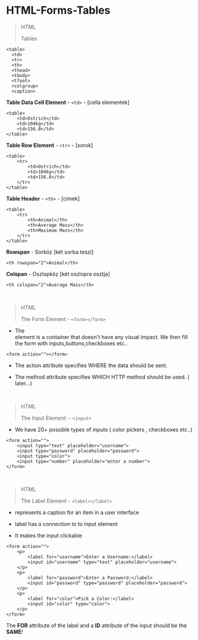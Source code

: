 # HTML-Forms-Tables

> HTML
> 
> Tables
> 
```
<table>
  <td>
  <tr>
  <th>
  <thead>
  <tbody>
  <tfoot>
  <colgroup>
  <caption>
```

**Table Data Cell Element** - ```<td>``` - [cella elementek]

```
<table>
    <td>Ostrich</td>
    <td>104kg</td>
    <td>156.8</td>
</table>
```

**Table Row Element** - ```<tr>``` - [sorok]

```
<table>
    <tr>
        <td>Ostrich</td>
        <td>104kg</td>
        <td>156.8</td>
    </tr>
</table>
```

**Table Header** - ```<th>``` - [címek]

```
<table>
    <tr>
        <th>Animal</th>
        <th>Average Mass</th>
        <th>Maximum Mass</th>
    </tr>
</table>
```


**Rowspan** - Sorköz [két sorba teszi]

```<th rowspan="2">Animal</th>```


**Colspan** - Oszlopköz [két oszlopra osztja]

```<th colspan="2">Average Mass</th>```

&nbsp;

> HTML
> 
> The Form Element - ```<form></form>```

- The <form> element is a container that doesn't have any visual impact. We then fill the form with inputs,buttons,checkboxes etc..

```<form action=""></form>```
  
- The action attribute specifies WHERE the data should be sent.

- The method attribute specifies WHICH HTTP method should be used. ( later...)
  
&nbsp;
  
> HTML
> 
> The Input Element: - ```<input>```
  
- We have 20+ possible types of inputs ( color pickers , checkboxes etc..)

```
<form action="">
    <input type="text" placeholder="username">
    <input type="password" placeholder="password">
    <input type="color">
    <input type="number" placeholder="enter a number">
</form>
```
  
&nbsp;
  
> HTML
> 
> The Label Element - ```<label></label>```
  
- represents a caption for an item in a user interface

- label has a connection to to input element

- It makes the input clickable
  
```
<form action="">
    <p>
        <label for="username">Enter a Username:</label>
        <input id="username" type="text" placeholder="username">
    </p>
    <p>
        <label for="password">Enter a Password:</label>
        <input id="password" type="password" placeholder="password">
    </p>
    <p>
        <label for="color">Pick a Color:</label>
        <input id="color" type="color">
    </p>
</form>
```
  
The **FOR** attribute of the label and a **ID** attribute of the input should be the **SAME**!
  
  
